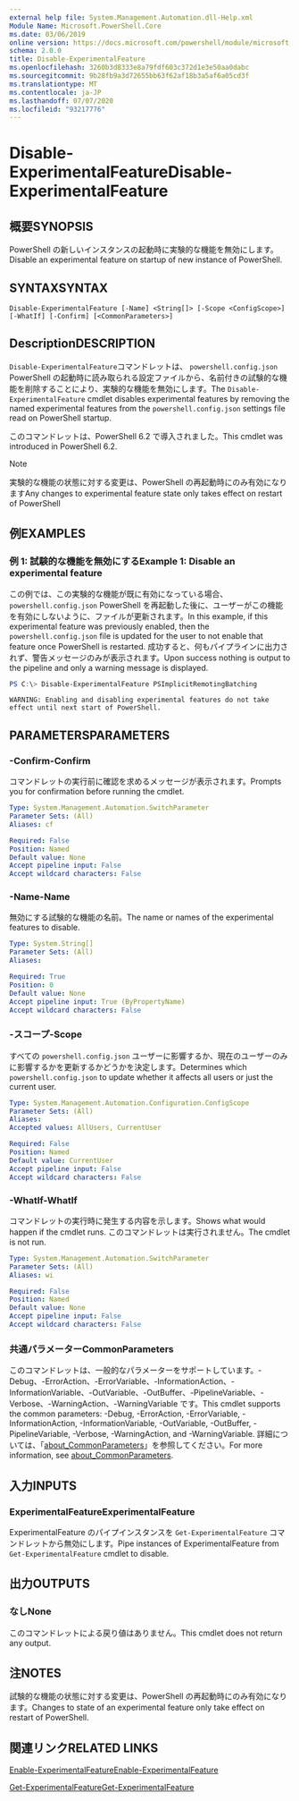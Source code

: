 ```yaml
---
external help file: System.Management.Automation.dll-Help.xml
Module Name: Microsoft.PowerShell.Core
ms.date: 03/06/2019
online version: https://docs.microsoft.com/powershell/module/microsoft.powershell.core/disable-experimentalfeature?view=powershell-7.1&WT.mc_id=ps-gethelp
schema: 2.0.0
title: Disable-ExperimentalFeature
ms.openlocfilehash: 3260b3d8333e8a79fdf603c372d1e3e50aa0dabc
ms.sourcegitcommit: 9b28fb9a3d72655bb63f62af18b3a5af6a05cd3f
ms.translationtype: MT
ms.contentlocale: ja-JP
ms.lasthandoff: 07/07/2020
ms.locfileid: "93217776"
---
```

# <span data-ttu-id="5f5ac-102">Disable-ExperimentalFeature</span><span class="sxs-lookup"><span data-stu-id="5f5ac-102">Disable-ExperimentalFeature</span></span>

## <span data-ttu-id="5f5ac-103">概要</span><span class="sxs-lookup"><span data-stu-id="5f5ac-103">SYNOPSIS</span></span>
<span data-ttu-id="5f5ac-104">PowerShell の新しいインスタンスの起動時に実験的な機能を無効にします。</span><span class="sxs-lookup"><span data-stu-id="5f5ac-104">Disable an experimental feature on startup of new instance of PowerShell.</span></span>

## <span data-ttu-id="5f5ac-105">SYNTAX</span><span class="sxs-lookup"><span data-stu-id="5f5ac-105">SYNTAX</span></span>

```
Disable-ExperimentalFeature [-Name] <String[]> [-Scope <ConfigScope>] [-WhatIf] [-Confirm] [<CommonParameters>]
```

## <span data-ttu-id="5f5ac-106">Description</span><span class="sxs-lookup"><span data-stu-id="5f5ac-106">DESCRIPTION</span></span>

<span data-ttu-id="5f5ac-107">`Disable-ExperimentalFeature`コマンドレットは、 `powershell.config.json` PowerShell の起動時に読み取られる設定ファイルから、名前付きの試験的な機能を削除することにより、実験的な機能を無効にします。</span><span class="sxs-lookup"><span data-stu-id="5f5ac-107">The `Disable-ExperimentalFeature` cmdlet disables experimental features by removing the named experimental features from the `powershell.config.json` settings file read on PowerShell startup.</span></span>

<span data-ttu-id="5f5ac-108">このコマンドレットは、PowerShell 6.2 で導入されました。</span><span class="sxs-lookup"><span data-stu-id="5f5ac-108">This cmdlet was introduced in PowerShell 6.2.</span></span>

> [!NOTE]
> <span data-ttu-id="5f5ac-109">実験的な機能の状態に対する変更は、PowerShell の再起動時にのみ有効になります</span><span class="sxs-lookup"><span data-stu-id="5f5ac-109">Any changes to experimental feature state only takes effect on restart of PowerShell</span></span>

## <span data-ttu-id="5f5ac-110">例</span><span class="sxs-lookup"><span data-stu-id="5f5ac-110">EXAMPLES</span></span>

### <span data-ttu-id="5f5ac-111">例 1: 試験的な機能を無効にする</span><span class="sxs-lookup"><span data-stu-id="5f5ac-111">Example 1: Disable an experimental feature</span></span>

<span data-ttu-id="5f5ac-112">この例では、この実験的な機能が既に有効になっている場合、 `powershell.config.json` PowerShell を再起動した後に、ユーザーがこの機能を有効にしないように、ファイルが更新されます。</span><span class="sxs-lookup"><span data-stu-id="5f5ac-112">In this example, if this experimental feature was previously enabled, then the `powershell.config.json` file is updated for the user to not enable that feature once PowerShell is restarted.</span></span>
<span data-ttu-id="5f5ac-113">成功すると、何もパイプラインに出力されず、警告メッセージのみが表示されます。</span><span class="sxs-lookup"><span data-stu-id="5f5ac-113">Upon success nothing is output to the pipeline and only a warning message is displayed.</span></span>

```powershell
PS C:\> Disable-ExperimentalFeature PSImplicitRemotingBatching
```

```Output
WARNING: Enabling and disabling experimental features do not take effect until next start of PowerShell.
```

## <span data-ttu-id="5f5ac-114">PARAMETERS</span><span class="sxs-lookup"><span data-stu-id="5f5ac-114">PARAMETERS</span></span>

### <span data-ttu-id="5f5ac-115">-Confirm</span><span class="sxs-lookup"><span data-stu-id="5f5ac-115">-Confirm</span></span>

<span data-ttu-id="5f5ac-116">コマンドレットの実行前に確認を求めるメッセージが表示されます。</span><span class="sxs-lookup"><span data-stu-id="5f5ac-116">Prompts you for confirmation before running the cmdlet.</span></span>

```yaml
Type: System.Management.Automation.SwitchParameter
Parameter Sets: (All)
Aliases: cf

Required: False
Position: Named
Default value: None
Accept pipeline input: False
Accept wildcard characters: False
```

### <span data-ttu-id="5f5ac-117">-Name</span><span class="sxs-lookup"><span data-stu-id="5f5ac-117">-Name</span></span>

<span data-ttu-id="5f5ac-118">無効にする試験的な機能の名前。</span><span class="sxs-lookup"><span data-stu-id="5f5ac-118">The name or names of the experimental features to disable.</span></span>

```yaml
Type: System.String[]
Parameter Sets: (All)
Aliases:

Required: True
Position: 0
Default value: None
Accept pipeline input: True (ByPropertyName)
Accept wildcard characters: False
```

### <span data-ttu-id="5f5ac-119">-スコープ</span><span class="sxs-lookup"><span data-stu-id="5f5ac-119">-Scope</span></span>

<span data-ttu-id="5f5ac-120">すべての `powershell.config.json` ユーザーに影響するか、現在のユーザーのみに影響するかを更新するかどうかを決定します。</span><span class="sxs-lookup"><span data-stu-id="5f5ac-120">Determines which `powershell.config.json` to update whether it affects all users or just the current user.</span></span>

```yaml
Type: System.Management.Automation.Configuration.ConfigScope
Parameter Sets: (All)
Aliases:
Accepted values: AllUsers, CurrentUser

Required: False
Position: Named
Default value: CurrentUser
Accept pipeline input: False
Accept wildcard characters: False
```

### <span data-ttu-id="5f5ac-121">-WhatIf</span><span class="sxs-lookup"><span data-stu-id="5f5ac-121">-WhatIf</span></span>

<span data-ttu-id="5f5ac-122">コマンドレットの実行時に発生する内容を示します。</span><span class="sxs-lookup"><span data-stu-id="5f5ac-122">Shows what would happen if the cmdlet runs.</span></span>
<span data-ttu-id="5f5ac-123">このコマンドレットは実行されません。</span><span class="sxs-lookup"><span data-stu-id="5f5ac-123">The cmdlet is not run.</span></span>

```yaml
Type: System.Management.Automation.SwitchParameter
Parameter Sets: (All)
Aliases: wi

Required: False
Position: Named
Default value: None
Accept pipeline input: False
Accept wildcard characters: False
```

### <span data-ttu-id="5f5ac-124">共通パラメーター</span><span class="sxs-lookup"><span data-stu-id="5f5ac-124">CommonParameters</span></span>

<span data-ttu-id="5f5ac-125">このコマンドレットは、一般的なパラメーターをサポートしています。-Debug、-ErrorAction、-ErrorVariable、-InformationAction、-InformationVariable、-OutVariable、-OutBuffer、-PipelineVariable、-Verbose、-WarningAction、-WarningVariable です。</span><span class="sxs-lookup"><span data-stu-id="5f5ac-125">This cmdlet supports the common parameters: -Debug, -ErrorAction, -ErrorVariable, -InformationAction, -InformationVariable, -OutVariable, -OutBuffer, -PipelineVariable, -Verbose, -WarningAction, and -WarningVariable.</span></span> <span data-ttu-id="5f5ac-126">詳細については、「[about_CommonParameters](http://go.microsoft.com/fwlink/?LinkID=113216)」を参照してください。</span><span class="sxs-lookup"><span data-stu-id="5f5ac-126">For more information, see [about_CommonParameters](http://go.microsoft.com/fwlink/?LinkID=113216).</span></span>

## <span data-ttu-id="5f5ac-127">入力</span><span class="sxs-lookup"><span data-stu-id="5f5ac-127">INPUTS</span></span>

### <span data-ttu-id="5f5ac-128">ExperimentalFeature</span><span class="sxs-lookup"><span data-stu-id="5f5ac-128">ExperimentalFeature</span></span>

<span data-ttu-id="5f5ac-129">ExperimentalFeature のパイプインスタンスを `Get-ExperimentalFeature` コマンドレットから無効にします。</span><span class="sxs-lookup"><span data-stu-id="5f5ac-129">Pipe instances of ExperimentalFeature from `Get-ExperimentalFeature` cmdlet to disable.</span></span>

## <span data-ttu-id="5f5ac-130">出力</span><span class="sxs-lookup"><span data-stu-id="5f5ac-130">OUTPUTS</span></span>

### <span data-ttu-id="5f5ac-131">なし</span><span class="sxs-lookup"><span data-stu-id="5f5ac-131">None</span></span>

<span data-ttu-id="5f5ac-132">このコマンドレットによる戻り値はありません。</span><span class="sxs-lookup"><span data-stu-id="5f5ac-132">This cmdlet does not return any output.</span></span>

## <span data-ttu-id="5f5ac-133">注</span><span class="sxs-lookup"><span data-stu-id="5f5ac-133">NOTES</span></span>

<span data-ttu-id="5f5ac-134">試験的な機能の状態に対する変更は、PowerShell の再起動時にのみ有効になります。</span><span class="sxs-lookup"><span data-stu-id="5f5ac-134">Changes to state of an experimental feature only take effect on restart of PowerShell.</span></span>

## <span data-ttu-id="5f5ac-135">関連リンク</span><span class="sxs-lookup"><span data-stu-id="5f5ac-135">RELATED LINKS</span></span>

[<span data-ttu-id="5f5ac-136">Enable-ExperimentalFeature</span><span class="sxs-lookup"><span data-stu-id="5f5ac-136">Enable-ExperimentalFeature</span></span>](Enable-ExperimentalFeature.md)

[<span data-ttu-id="5f5ac-137">Get-ExperimentalFeature</span><span class="sxs-lookup"><span data-stu-id="5f5ac-137">Get-ExperimentalFeature</span></span>](Get-ExperimentalFeature.md)

